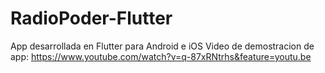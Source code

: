 # RadioPoder-Flutter
App desarrollada en Flutter para Android e iOS
Video de demostracion de app: https://www.youtube.com/watch?v=q-87xRNtrhs&feature=youtu.be
